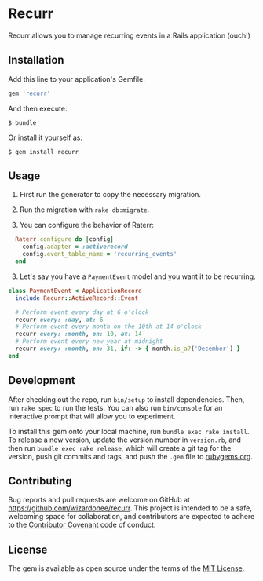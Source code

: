 # Recurr
Recurr allows you to manage recurring events in a Rails application
(ouch!)

## Installation

Add this line to your application's Gemfile:

```ruby
gem 'recurr'
```

And then execute:

    $ bundle

Or install it yourself as:

    $ gem install recurr

## Usage
1. First run the generator to copy the necessary migration.

2. Run the migration with `rake db:migrate`.

3. You can configure the behavior of Raterr:
```ruby
  Raterr.configure do |config|
    config.adapter = :activerecord
    config.event_table_name = 'recurring_events'
  end
```

3. Let's say you have a `PaymentEvent` model and you want it to be recurring.

```ruby
class PaymentEvent < ApplicationRecord
  include Recurr::ActiveRecord::Event

  # Perform event every day at 6 o'clock
  recurr every: :day, at: 6
  # Perform event every month on the 10th at 14 o'clock
  recurr every: :month, on: 10, at: 14
  # Perform event every new year at midnight
  recurr every: :month, on: 31, if: -> { month.is_a?('December') }
end
```

## Development

After checking out the repo, run `bin/setup` to install dependencies. Then, run `rake spec` to run the tests. You can also run `bin/console` for an interactive prompt that will allow you to experiment.

To install this gem onto your local machine, run `bundle exec rake install`. To release a new version, update the version number in `version.rb`, and then run `bundle exec rake release`, which will create a git tag for the version, push git commits and tags, and push the `.gem` file to [rubygems.org](https://rubygems.org).

## Contributing

Bug reports and pull requests are welcome on GitHub at https://github.com/wizardonee/recurr. This project is intended to be a safe, welcoming space for collaboration, and contributors are expected to adhere to the [Contributor Covenant](http://contributor-covenant.org) code of conduct.


## License

The gem is available as open source under the terms of the [MIT License](http://opensource.org/licenses/MIT).
